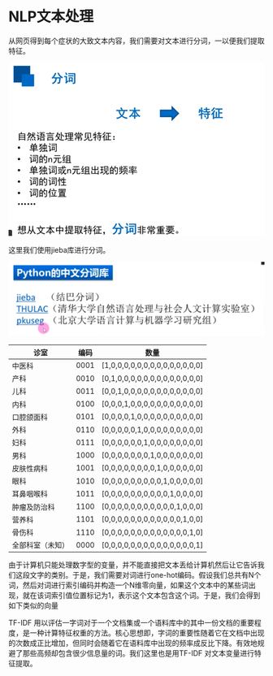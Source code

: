 # NLP文本处理

从网页得到每个症状的大致文本内容，我们需要对文本进行分词，一以便我们提取特征。

![分词过程](./分词.png)

这里我们使用jieba库进行分词。

![分词2](./分词库.png)



| 诊室             | 编码 | 数量                            |
| ---------------- | ---- | ------------------------------- |
| 中医科           | 0001 | [1,0,0,0,0,0,0,0,0,0,0,0,0,0,0] |
| 产科             | 0010 | [0,1,0,0,0,0,0,0,0,0,0,0,0,0,0] |
| 儿科             | 0011 | [0,0,1,0,0,0,0,0,0,0,0,0,0,0,0] |
| 内科             | 0100 | [0,0,0,1,0,0,0,0,0,0,0,0,0,0,0] |
| 口腔颌面科       | 0101 | [0,0,0,0,1,0,0,0,0,0,0,0,0,0,0] |
| 外科             | 0110 | [0,0,0,0,0,1,0,0,0,0,0,0,0,0,0] |
| 妇科             | 0111 | [0,0,0,0,0,0,1,0,0,0,0,0,0,0,0] |
| 男科             | 1000 | [0,0,0,0,0,0,0,1,0,0,0,0,0,0,0] |
| 皮肤性病科       | 1001 | [0,0,0,0,0,0,0,0,1,0,0,0,0,0,0] |
| 眼科             | 1010 | [0,0,0,0,0,0,0,0,0,1,0,0,0,0,0] |
| 耳鼻咽喉科       | 1011 | [0,0,0,0,0,0,0,0,0,0,1,0,0,0,0] |
| 肿瘤及防治科     | 1100 | [0,0,0,0,0,0,0,0,0,0,0,1,0,0,0] |
| 营养科           | 1101 | [0,0,0,0,0,0,0,0,0,0,0,0,1,0,0] |
| 骨伤科           | 1110 | [0,0,0,0,0,0,0,0,0,0,0,0,0,1,0] |
| 全部科室（未知） | 0000 | [0,0,0,0,0,0,0,0,0,0,0,0,0,0,1] |

由于计算机只能处理数字型的变量，并不能直接把文本丢给计算机然后让它告诉我们这段文字的类别。于是，我们需要对词进行one-hot编码。假设我们总共有N个词，然后对词进行索引编码并构造一个N维零向量，如果这个文本中的某些词出现，就在该词索引值位置标记为1，表示这个文本包含这个词。于是，我们会得到如下类似的向量

TF-IDF 用以评估一字词对于一个文档集或一个语料库中的其中一份文档的重要程度，是一种计算特征权重的方法。核心思想即，字词的重要性随着它在文档中出现的次数成正比增加，但同时会随着它在语料库中出现的频率成反比下降。有效地规避了那些高频却包含很少信息量的词。我们这里也是用TF-IDF 对文本变量进行特征提取。